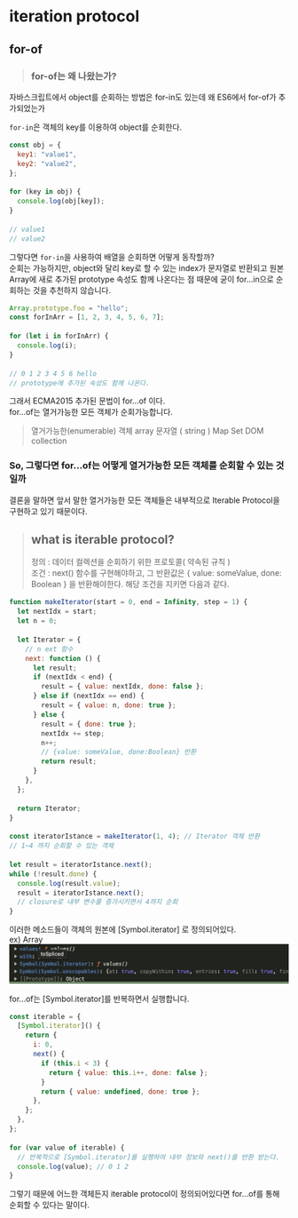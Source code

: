 # iteration protocol

## for-of

> ### for-of는 왜 나왔는가?

자바스크립트에서 object를 순회하는 방법은 for-in도 있는데 왜 ES6에서 for-of가 추가되었는가

`for-in`은 객체의 key를 이용하여 object를 순회한다.

```js
const obj = {
  key1: "value1",
  key2: "value2",
};

for (key in obj) {
  console.log(obj[key]);
}

// value1
// value2
```

그렇다면 `for-in`을 사용하여 배열을 순회하면 어떻게 동작할까?  
순회는 가능하지만, object와 달리 key로 할 수 있는 index가 문자열로 반환되고
원본 Array에 새로 추가된 prototype 속성도 함께 나온다는 점 때문에 굳이 for...in으로 순회하는 것을 추천하지 않습니다.

```js
Array.prototype.foo = "hello";
const forInArr = [1, 2, 3, 4, 5, 6, 7];

for (let i in forInArr) {
  console.log(i);
}

// 0 1 2 3 4 5 6 hello
// prototype에 추가된 속성도 함께 나온다.
```

그래서 ECMA2015 추가된 문법이 for...of 이다.  
for...of는 열거가능한 모든 객체가 순회가능합니다.

> 열거가능한(enumerable) 객체
> array
> 문자열 ( string )
> Map
> Set
> DOM collection

### So, 그렇다면 for...of는 어떻게 열거가능한 모든 객체를 순회할 수 있는 것 일까

결론을 말하면 앞서 말한 열거가능한 모든 객체들은 내부적으로 Iterable Protocol을 구현하고 있기 때문이다.

> ## what is iterable protocol?
>
> 정의 : 데이터 컬렉션을 순회하기 위한 프로토콜( 약속된 규칙 )  
> 조건 : next() 함수를 구현해야하고, 그 반환값은 { value: someValue, done: Boolean } 을 반환해야한다.
> 해당 조건을 지키면 다음과 같다.

```js
function makeIterator(start = 0, end = Infinity, step = 1) {
  let nextIdx = start;
  let n = 0;

  let Iterator = {
    // n ext 함수
    next: function () {
      let result;
      if (nextIdx < end) {
        result = { value: nextIdx, done: false };
      } else if (nextIdx == end) {
        result = { value: n, done: true };
      } else {
        result = { done: true };
        nextIdx += step;
        n++;
        // {value: someValue, done:Boolean} 반환
        return result;
      }
    },
  };

  return Iterator;
}

const iteratorIstance = makeIterator(1, 4); // Iterator 객체 반환
// 1~4 까지 순회할 수 있는 객체

let result = iteratorIstance.next();
while (!result.done) {
  console.log(result.value);
  result = iteratorIstance.next();
  // closure로 내부 변수를 증가시키면서 4까지 순회
}
```

이러한 메소드들이 객체의 원본에 [Symbol.iterator] 로 정의되어있다.  
ex) Array  
![alt text](image.png)

for...of는 [Symbol.iterator]를 반복하면서 실행합니다.

```js
const iterable = {
  [Symbol.iterator]() {
    return {
      i: 0,
      next() {
        if (this.i < 3) {
          return { value: this.i++, done: false };
        }
        return { value: undefined, done: true };
      },
    };
  },
};

for (var value of iterable) {
  // 반복적으로 [Symbol.iterator]를 실행하여 내부 정보와 next()를 반환 받는다.
  console.log(value); // 0 1 2
}
```

그렇기 때문에 어느한 객체든지 iterable protocol이 정의되어있다면 for...of를 통해 순회할 수 있다는 말이다.
